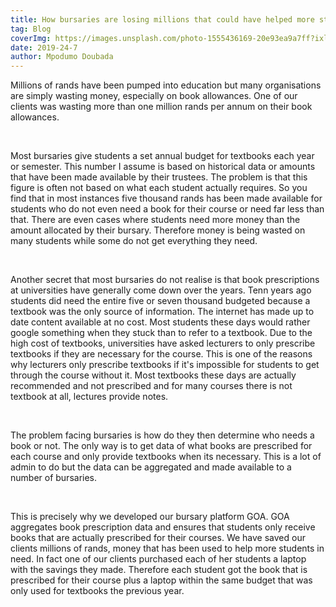 ```yaml
---
title: How bursaries are losing millions that could have helped more students
tag: Blog
coverImg: https://images.unsplash.com/photo-1555436169-20e93ea9a7ff?ixlib=rb-1.2.1&ixid=eyJhcHBfaWQiOjEyMDd9&auto=format&fit=crop&w=750&q=80
date: 2019-24-7
author: Mpodumo Doubada
---
```


Millions of rands have been pumped into education but many organisations are simply wasting money, especially on book allowances. One of our clients was wasting more than one million rands per annum on their book allowances.



<br/>

Most bursaries give students a set annual budget for textbooks each year or semester. This number I assume is based on historical data or amounts that have been made available by their trustees. The problem is that this figure is often not based on what each student actually requires. So you find that in most instances five thousand rands has been made available for students who do not even need a book for their course or need far less than that. There are even cases where students need more money than the amount allocated by their bursary. Therefore money is being wasted on many students while some do not get everything they need.



<br/>

Another secret that most bursaries do not realise is that book prescriptions at universities have generally come down over the years. Tenn years ago students did need the entire five or seven thousand budgeted because a textbook was the only source of information. The internet has made up to date content available at no cost. Most students these days would rather google something when they stuck than to refer to a textbook. Due to the high cost of textbooks, universities have asked lecturers to only prescribe textbooks if  they are necessary for the course. This is one of the reasons why lecturers only prescribe textbooks if it's impossible for students to get through the course without it. Most textbooks these days are actually recommended and not prescribed and for many courses there is not textbook at all, lectures provide notes. 


<br/>

The problem facing bursaries is how do they then determine who needs a book or not. The only way is to get data of what books are prescribed for each course and only provide textbooks when its necessary. This is a lot of admin to do but the data can be aggregated and made available to a number of bursaries. 


<br/>

This is precisely why we developed our bursary platform GOA. GOA aggregates book prescription data and ensures that students only receive books that are actually prescribed for their courses. We have saved our clients millions of rands, money that has been used to help more students in need. In fact one of our clients purchased each of her students a laptop with the savings they made. Therefore each student got the book that is prescribed for their course plus a laptop within the same budget that was only used for textbooks the previous year.

